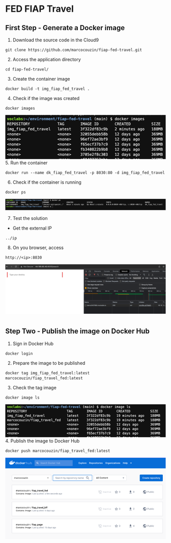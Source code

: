 # FED FIAP Travel

## First Step - Generate a Docker image

1. Download the source code in the Cloud9
```
git clone https://github.com/marcocouzin/fiap-fed-travel.git
```
2. Access the application directory
```
cd fiap-fed-travel/
```
3. Create the container image
```
docker build -t img_fiap_fed_travel .
```
4. Check if the image was created
```
docker images
```
![img.png](img.png)
5. Run the container
```
docker run --name dk_fiap_fed_travel -p 8030:80 -d img_fiap_fed_travel
```
6. Check if the container is running
```
docker ps
```
![img_1.png](img_1.png)

7. Test the solution
- Get the external IP
```
../ip
```
8. On you browser, access
```
http://<ip>:8030
```
![img_2.png](img_2.png)




#
## Step Two - Publish the image on Docker Hub
1. Sign in Docker Hub
```
docker login
```
2. Prepare the image to be published
```
docker tag img_fiap_fed_travel:latest marcocouzin/fiap_travel_fed:latest
```
3. Check the tag image
```
docker image ls
```
![img_3.png](img_3.png)
4. Publish the image to Docker Hub
```
docker push marcocouzin/fiap_travel_fed:latest
```
![img_4.png](img_4.png)
